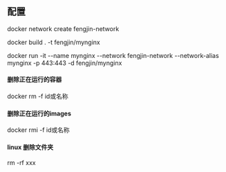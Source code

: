 ##  配置
docker network create fengjin-network

docker build . -t fengjin/mynginx

docker run -it --name mynginx --network fengjin-network --network-alias mynginx -p 443:443 -d fengjin/mynginx

#### 删除正在运行的容器
docker rm -f id或名称

#### 删除正在运行的images
docker rmi -f id或名称

#### linux 删除文件夹
rm -rf xxx